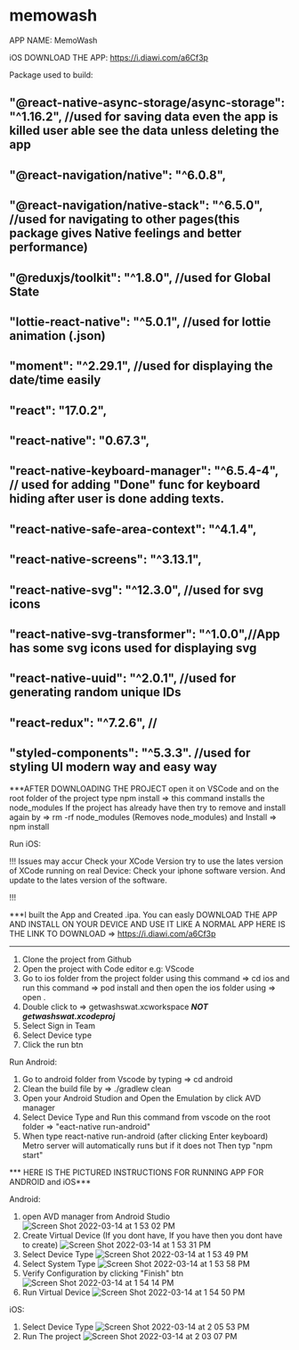 # memowash

APP NAME: MemoWash

iOS
DOWNLOAD THE APP:  https://i.diawi.com/a6Cf3p


Package used to build:
    
   ## "@react-native-async-storage/async-storage": "^1.16.2", //used for saving data even the app is killed user able see the data unless deleting the app
   ## "@react-navigation/native": "^6.0.8",   
   ## "@react-navigation/native-stack": "^6.5.0",       //used for navigating to other pages(this package gives Native feelings and better performance)
   ## "@reduxjs/toolkit": "^1.8.0",                    //used for Global State
   ## "lottie-react-native": "^5.0.1",                //used for lottie animation (.json)
   ## "moment": "^2.29.1",                           //used for displaying the date/time easily
   ## "react": "17.0.2",   
   ## "react-native": "0.67.3",  
   ## "react-native-keyboard-manager": "^6.5.4-4", // used for adding "Done" func for keyboard hiding after user is done adding texts.
   ## "react-native-safe-area-context": "^4.1.4",
   ## "react-native-screens": "^3.13.1",
   ## "react-native-svg": "^12.3.0",            //used for svg icons
   ## "react-native-svg-transformer": "^1.0.0",//App has some svg icons used for displaying svg 
   ## "react-native-uuid": "^2.0.1",         //used for generating random unique IDs
   ## "react-redux": "^7.2.6",              //
   ## "styled-components": "^5.3.3".       //used for styling UI modern way and easy way

***AFTER DOWNLOADING THE PROJECT open it on VSCode and on the root folder of the project type
npm install => this command installs the node_modules
If the project has already have then try to remove and install again by => rm -rf node_modules (Removes node_modules)
and Install => npm install

Run iOS:

!!! 
    Issues may accur
    Check your XCode Version try to use the lates version of XCode
    running on real Device: Check your iphone software version. And update to the lates version of the software.
     
!!! 

  ***I built the App and Created .ipa. You can easly DOWNLOAD THE APP AND INSTALL ON YOUR DEVICE AND USE IT LIKE A NORMAL APP
    HERE IS THE LINK TO DOWNLOAD => https://i.diawi.com/a6Cf3p 
  ***

1. Clone the project from Github
2. Open the project with Code editor e.g: VScode
3. Go to ios folder from the project folder using this command => cd ios and run this command => pod install and then open the ios folder using => open .
4. Double click to => getwashswat.xcworkspace ***NOT getwashswat.xcodeproj***
5. Select Sign in Team
6. Select Device type 
7. Click the run btn

Run Android:

1. Go to android folder from Vscode by typing => cd android
2. Clean the build file by => ./gradlew clean
3. Open your Android Studion and Open the Emulation by click AVD manager 
4. Select Device Type and Run  this command from vscode on the root folder => "eact-native run-android"
5. When type react-native run-android (after clicking Enter keyboard) Metro server will automatically runs but if it does not 
    Then typ "npm start"

*** HERE IS THE PICTURED INSTRUCTIONS FOR RUNNING APP FOR ANDROID and iOS***


Android:

1. open AVD manager from Android Studio
![Screen Shot 2022-03-14 at 1 53 02 PM](https://user-images.githubusercontent.com/54047658/159074957-8a15a278-3a0f-4690-b15f-06f3fa089c85.png)
2. Create Virtual Device (If you dont have, If you have then you dont have to create)
![Screen Shot 2022-03-14 at 1 53 31 PM](https://user-images.githubusercontent.com/54047658/159075643-3631e6aa-6ddc-4328-9137-d63b0fc481f6.png)
3. Select Device Type
![Screen Shot 2022-03-14 at 1 53 49 PM](https://user-images.githubusercontent.com/54047658/159075669-d7ac324d-f1fc-489a-a310-16a1911b25a1.png)
4. Select System Type
![Screen Shot 2022-03-14 at 1 53 58 PM](https://user-images.githubusercontent.com/54047658/159075765-f6631409-dc40-46c3-9d3b-bb5c188c56db.png)
5. Verify Configuration by clicking "Finish" btn
![Screen Shot 2022-03-14 at 1 54 14 PM](https://user-images.githubusercontent.com/54047658/159075797-9a8b82dc-75ac-424c-a6f9-9aeb2da5ad60.png)
6. Run Virtual Device
![Screen Shot 2022-03-14 at 1 54 50 PM](https://user-images.githubusercontent.com/54047658/159075838-3658876a-8c9a-420c-8723-c050e11e79a6.png)


iOS: 
1. Select Device Type
![Screen Shot 2022-03-14 at 2 05 53 PM](https://user-images.githubusercontent.com/54047658/159075877-e3586dfb-d431-4a5f-b821-7f35c64e2a66.png)
2. Run The project
![Screen Shot 2022-03-14 at 2 03 07 PM](https://user-images.githubusercontent.com/54047658/159075925-d047230d-2ba1-4b59-a958-77a0bd0d2a4e.png)
